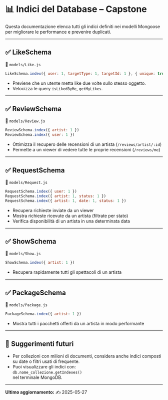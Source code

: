 # 📊 Indici del Database – Capstone

Questa documentazione elenca tutti gli indici definiti nei modelli Mongoose per migliorare le performance e prevenire duplicati.

---

## ✅ LikeSchema

📄 `models/Like.js`

```js
LikeSchema.index({ user: 1, targetType: 1, targetId: 1 }, { unique: true })
```

- Previene che un utente metta like due volte sullo stesso oggetto.
- Velocizza le query `isLikedByMe`, `getMyLikes`.

---

## ✅ ReviewSchema

📄 `models/Review.js`

```js
ReviewSchema.index({ artist: 1 })
ReviewSchema.index({ user: 1 })
```

- Ottimizza il recupero delle recensioni di un artista (`/reviews/artist/:id`)
- Permette a un viewer di vedere tutte le proprie recensioni (`/reviews/me`)

---

## ✅ RequestSchema

📄 `models/Request.js`

```js
RequestSchema.index({ user: 1 })
RequestSchema.index({ artist: 1, status: 1 })
RequestSchema.index({ artist: 1, date: 1, status: 1 })
```

- Recupera richieste inviate da un viewer
- Mostra richieste ricevute da un artista (filtrate per stato)
- Verifica disponibilità di un artista in una determinata data

---

## ✅ ShowSchema

📄 `models/Show.js`

```js
ShowSchema.index({ artist: 1 })
```

- Recupera rapidamente tutti gli spettacoli di un artista

---

## ✅ PackageSchema

📄 `models/Package.js`

```js
PackageSchema.index({ artist: 1 })
```

- Mostra tutti i pacchetti offerti da un artista in modo performante

---

## 🧠 Suggerimenti futuri

- Per collezioni con milioni di documenti, considera anche indici composti su date o filtri usati di frequente.
- Puoi visualizzare gli indici con:  
  `db.nome_collezione.getIndexes()`  
  nel terminale MongoDB.

---

**Ultimo aggiornamento:** ✍️ 2025-05-27
